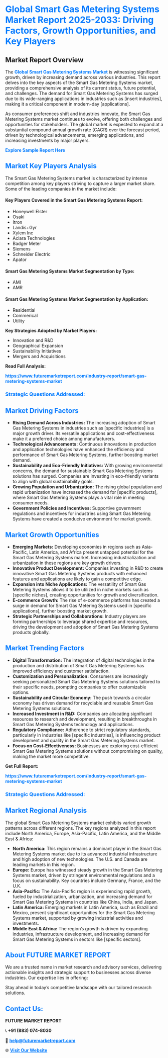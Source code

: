 <h1 style="color: #007BFF;">Global Smart Gas Metering Systems Market Report 2025-2033: Driving Factors, Growth Opportunities, and Key Players</h1>

<section id="overview">
<h2>Market Report Overview</h2>
<p>The <a href="https://www.futuremarketreport.com/industry-report/smart-gas-metering-systems-market" style="color: #007BFF; text-decoration: none;"><strong>Global Smart Gas Metering Systems Market</strong></a> is witnessing significant growth, driven by increasing demand across various industries. This report delves into the key aspects of the Smart Gas Metering Systems market, providing a comprehensive analysis of its current status, future potential, and challenges. The demand for Smart Gas Metering Systems has surged due to its wide-ranging applications in industries such as [insert industries], making it a critical component in modern-day [applications].</p>
<p>As consumer preferences shift and industries innovate, the Smart Gas Metering Systems market continues to evolve, offering both challenges and opportunities for stakeholders. The global market is expected to expand at a substantial compound annual growth rate (CAGR) over the forecast period, driven by technological advancements, emerging applications, and increasing investments by major players.</p>
</section>

<section id="overview">
<p><a href="https://www.futuremarketreport.com/request-sample/reportId=61314" style="color: #007BFF; text-decoration: none;"><strong>Explore Sample Report Here</strong></a></p>
</section>

<section id="key-players">
<h2 style="color: #007BFF;">Market Key Players Analysis</h2>
<p>The Smart Gas Metering Systems market is characterized by intense competition among key players striving to capture a larger market share. Some of the leading companies in the market include:</p>
<h4>Key Players Covered in the Smart Gas Metering Systems Report:</h4>
<ul><li>Honeywell Elster</li><li>Osaki</li><li>Itron</li><li>Landis+Gyr</li><li>Xylem Inc</li><li>Aclara Technologies</li><li>Badger Meter</li><li>Siemens</li><li>Schneider Electric</li><li>Apator</li></ul>
<h4>Smart Gas Metering Systems Market Segmentation by Type:</h4>
<ul><li>AMI</li><li>AMR</li></ul>

<h4>Smart Gas Metering Systems Market Segmentation by Application:</h4>
<ul><li>Residential</li><li>Commerical</li><li>Utility</li></ul>
<p><strong>Key Strategies Adopted by Market Players:</strong></p>
<ul>
<li>Innovation and R&D</li>
<li>Geographical Expansion</li>
<li>Sustainability Initiatives</li>
<li>Mergers and Acquisitions</li>
</ul>
</section>

<section>
<p><strong>Read Full Analysis: </strong></p><a href="https://www.futuremarketreport.com/industry-report/smart-gas-metering-systems-market" style="color: #007BFF; text-decoration: none;"><strong>https://www.futuremarketreport.com/industry-report/smart-gas-metering-systems-market</strong></a>
<h3 style="color: #007BFF;">Strategic Questions Addressed:</h3>
</section>

<section id="driving-factors">
<h2 style="color: #007BFF;">Market Driving Factors</h2>
<ul>
<li><strong>Rising Demand Across Industries:</strong> The increasing adoption of Smart Gas Metering Systems in industries such as [specific industries] is a major growth driver. Its versatile applications and cost-effectiveness make it a preferred choice among manufacturers.</li>
<li><strong>Technological Advancements:</strong> Continuous innovations in production and application technologies have enhanced the efficiency and performance of Smart Gas Metering Systems, further boosting market demand.</li>
<li><strong>Sustainability and Eco-Friendly Initiatives:</strong> With growing environmental concerns, the demand for sustainable Smart Gas Metering Systems solutions has surged. Companies are investing in eco-friendly variants to align with global sustainability goals.</li>
<li><strong>Growing Population and Urbanization:</strong> The rising global population and rapid urbanization have increased the demand for [specific products], where Smart Gas Metering Systems plays a vital role in meeting consumer needs.</li>
<li><strong>Government Policies and Incentives:</strong> Supportive government regulations and incentives for industries using Smart Gas Metering Systems have created a conducive environment for market growth.</li>
</ul>
</section>

<section id="growth-opportunities">
<h2 style="color: #007BFF;">Market Growth Opportunities</h2>
<ul>
<li><strong>Emerging Markets:</strong> Developing economies in regions such as Asia-Pacific, Latin America, and Africa present untapped potential for the Smart Gas Metering Systems market. Increasing industrialization and urbanization in these regions are key growth drivers.</li>
<li><strong>Innovative Product Development:</strong> Companies investing in R&D to create innovative Smart Gas Metering Systems products with enhanced features and applications are likely to gain a competitive edge.</li>
<li><strong>Expansion into Niche Applications:</strong> The versatility of Smart Gas Metering Systems allows it to be utilized in niche markets such as [specific niches], creating opportunities for growth and diversification.</li>
<li><strong>E-commerce Growth:</strong> The rise of e-commerce platforms has created a surge in demand for Smart Gas Metering Systems used in [specific applications], further boosting market growth.</li>
<li><strong>Strategic Partnerships and Collaborations:</strong> Industry players are forming partnerships to leverage shared expertise and resources, driving the development and adoption of Smart Gas Metering Systems products globally.</li>
</ul>
</section>

<section id="trending-factors">
<h2 style="color: #007BFF;">Market Trending Factors</h2>
<ul>
<li><strong>Digital Transformation:</strong> The integration of digital technologies in the production and distribution of Smart Gas Metering Systems has improved efficiency and customer satisfaction.</li>
<li><strong>Customization and Personalization:</strong> Consumers are increasingly seeking personalized Smart Gas Metering Systems solutions tailored to their specific needs, prompting companies to offer customizable options.</li>
<li><strong>Sustainability and Circular Economy:</strong> The push towards a circular economy has driven demand for recyclable and reusable Smart Gas Metering Systems solutions.</li>
<li><strong>Increased Investment in R&D:</strong> Companies are allocating significant resources to research and development, resulting in breakthroughs in Smart Gas Metering Systems technology and applications.</li>
<li><strong>Regulatory Compliance:</strong> Adherence to strict regulatory standards, particularly in industries like [specific industries], is influencing product development and quality in the Smart Gas Metering Systems market.</li>
<li><strong>Focus on Cost-Effectiveness:</strong> Businesses are exploring cost-efficient Smart Gas Metering Systems solutions without compromising on quality, making the market more competitive.</li>
</ul>
</section>

<section>
<p><strong>Get Full Report: </strong></p><a href="https://www.futuremarketreport.com/industry-report/smart-gas-metering-systems-market" style="color: #007BFF; text-decoration: none;"><strong>https://www.futuremarketreport.com/industry-report/smart-gas-metering-systems-market</strong></a>
<h3 style="color: #007BFF;">Strategic Questions Addressed:</h3>
</section>


<section id="regional-analysis">
<h2 style="color: #007BFF;">Market Regional Analysis</h2>
<p>The global Smart Gas Metering Systems market exhibits varied growth patterns across different regions. The key regions analyzed in this report include North America, Europe, Asia-Pacific, Latin America, and the Middle East & Africa:</p>
<ul>
<li><strong>North America:</strong> This region remains a dominant player in the Smart Gas Metering Systems market due to its advanced industrial infrastructure and high adoption of new technologies. The U.S. and Canada are leading markets in this region.</li>
<li><strong>Europe:</strong> Europe has witnessed steady growth in the Smart Gas Metering Systems market, driven by stringent environmental regulations and a focus on sustainability. Key countries include Germany, France, and the U.K.</li>
<li><strong>Asia-Pacific:</strong> The Asia-Pacific region is experiencing rapid growth, fueled by industrialization, urbanization, and increasing demand for Smart Gas Metering Systems in countries like China, India, and Japan.</li>
<li><strong>Latin America:</strong> Emerging markets in Latin America, such as Brazil and Mexico, present significant opportunities for the Smart Gas Metering Systems market, supported by growing industrial activities and investments.</li>
<li><strong>Middle East & Africa:</strong> The region’s growth is driven by expanding industries, infrastructure development, and increasing demand for Smart Gas Metering Systems in sectors like [specific sectors].</li>
</ul>
</section>

<footer>
<h2 style="color: #007BFF;">About FUTURE MARKET REPORT</h2>
<p>We are a trusted name in market research and advisory services, delivering actionable insights and strategic support to businesses across diverse industries. Our expertise lies in offering:</p>

<p>Stay ahead in today’s competitive landscape with our tailored research solutions.</p>

<h2 style="color: #007BFF;">Contact Us:</h2>
<p><strong>FUTURE MARKET REPORT</strong></p>
<p>📞 <strong>+91 (883) 074-8030</strong></p>
<p>📧 <strong><a href="mailto:help@futuremarketreport.com" style="color: #007BFF;">help@futuremarketreport.com</a></strong></p>
<p>🌐 <strong><a href="https://www.futuremarketreport.com/" style="color: #007BFF;">Visit Our Website</a></strong></p>
</footer>